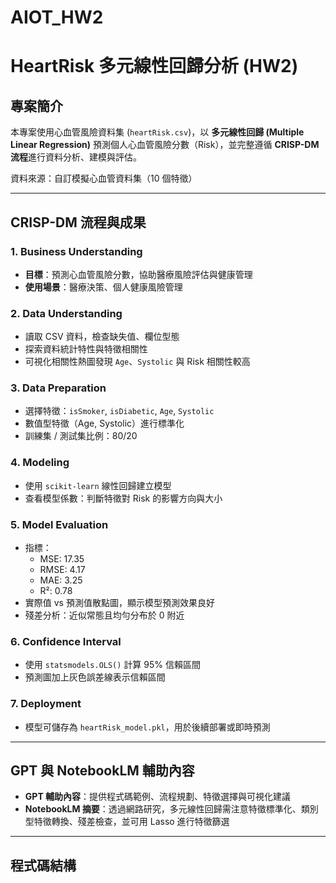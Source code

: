 # AIOT_HW2

# HeartRisk 多元線性回歸分析 (HW2)

## 專案簡介
本專案使用心血管風險資料集 (`heartRisk.csv`)，以 **多元線性回歸 (Multiple Linear Regression)** 預測個人心血管風險分數（Risk），並完整遵循 **CRISP-DM 流程**進行資料分析、建模與評估。  

資料來源：自訂模擬心血管資料集（10 個特徵）  

---

## CRISP-DM 流程與成果

### 1. Business Understanding
- **目標**：預測心血管風險分數，協助醫療風險評估與健康管理  
- **使用場景**：醫療決策、個人健康風險管理  

### 2. Data Understanding
- 讀取 CSV 資料，檢查缺失值、欄位型態  
- 探索資料統計特性與特徵相關性  
- 可視化相關性熱圖發現 `Age`、`Systolic` 與 Risk 相關性較高  

### 3. Data Preparation
- 選擇特徵：`isSmoker`, `isDiabetic`, `Age`, `Systolic`  
- 數值型特徵（Age, Systolic）進行標準化  
- 訓練集 / 測試集比例：80/20  

### 4. Modeling
- 使用 `scikit-learn` 線性回歸建立模型  
- 查看模型係數：判斷特徵對 Risk 的影響方向與大小  

### 5. Model Evaluation
- 指標：
  - MSE: 17.35  
  - RMSE: 4.17  
  - MAE: 3.25  
  - R²: 0.78  
- 實際值 vs 預測值散點圖，顯示模型預測效果良好  
- 殘差分析：近似常態且均勻分布於 0 附近  

### 6. Confidence Interval
- 使用 `statsmodels.OLS()` 計算 95% 信賴區間  
- 預測圖加上灰色誤差線表示信賴區間  

### 7. Deployment
- 模型可儲存為 `heartRisk_model.pkl`，用於後續部署或即時預測  

---

## GPT 與 NotebookLM 輔助內容
- **GPT 輔助內容**：提供程式碼範例、流程規劃、特徵選擇與可視化建議  
- **NotebookLM 摘要**：透過網路研究，多元線性回歸需注意特徵標準化、類別型特徵轉換、殘差檢查，並可用 Lasso 進行特徵篩選  

---

## 程式碼結構
